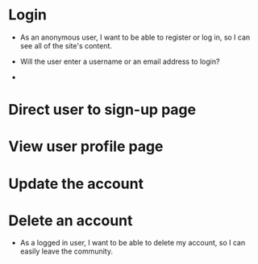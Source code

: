 # Login
- As an anonymous user, I want to be able to register or log in, so I can see all of the site's content.

- Will the user enter a username or an email address to login?



- 


# Direct user to sign-up page 
 





#  


# View user profile page




# Update the account 






# Delete an account


- As a logged in user, I want to be able to delete my account, so I can easily leave the community.

    









